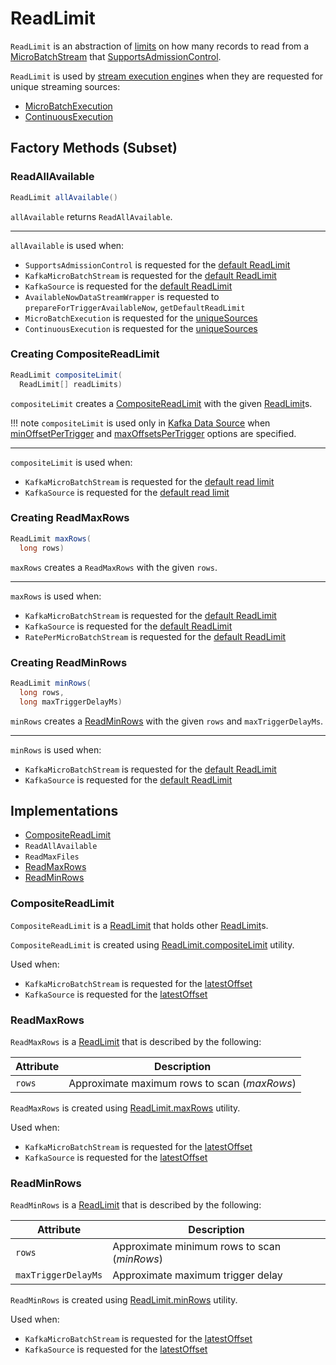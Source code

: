 # ReadLimit

`ReadLimit` is an abstraction of [limits](#implementations) on how many records to read from a [MicroBatchStream](MicroBatchStream.md) that [SupportsAdmissionControl](SupportsAdmissionControl.md).

`ReadLimit` is used by [stream execution engine](StreamExecution.md)s when they are requested for unique streaming sources:

* [MicroBatchExecution](micro-batch-execution/MicroBatchExecution.md#uniqueSources)
* [ContinuousExecution](continuous-execution/ContinuousExecution.md#uniqueSources)

## Factory Methods (Subset)

### <span id="allAvailable"> ReadAllAvailable

```java
ReadLimit allAvailable()
```

`allAvailable` returns `ReadAllAvailable`.

---

`allAvailable` is used when:

* `SupportsAdmissionControl` is requested for the [default ReadLimit](SupportsAdmissionControl.md#getDefaultReadLimit)
* `KafkaMicroBatchStream` is requested for the [default ReadLimit](kafka/KafkaMicroBatchStream.md#getDefaultReadLimit)
* `KafkaSource` is requested for the [default ReadLimit](kafka/KafkaSource.md#getDefaultReadLimit)
* `AvailableNowDataStreamWrapper` is requested to `prepareForTriggerAvailableNow`, `getDefaultReadLimit`
* `MicroBatchExecution` is requested for the [uniqueSources](micro-batch-execution/MicroBatchExecution.md#uniqueSources)
* `ContinuousExecution` is requested for the [uniqueSources](continuous-execution/ContinuousExecution.md#uniqueSources)

### <span id="compositeLimit"> Creating CompositeReadLimit

```java
ReadLimit compositeLimit(
  ReadLimit[] readLimits)
```

`compositeLimit` creates a [CompositeReadLimit](#CompositeReadLimit) with the given [ReadLimit](ReadLimit.md)s.

!!! note
    `compositeLimit` is used only in [Kafka Data Source](kafka/index.md) when [minOffsetPerTrigger](kafka/options.md#minOffsetPerTrigger) and [maxOffsetsPerTrigger](kafka/options.md#maxOffsetsPerTrigger) options are specified.

---

`compositeLimit` is used when:

* `KafkaMicroBatchStream` is requested for the [default read limit](kafka/KafkaMicroBatchStream.md#getDefaultReadLimit)
* `KafkaSource` is requested for the [default read limit](kafka/KafkaSource.md#getDefaultReadLimit)

### <span id="maxRows"> Creating ReadMaxRows

```java
ReadLimit maxRows(
  long rows)
```

`maxRows` creates a `ReadMaxRows` with the given `rows`.

---

`maxRows` is used when:

* `KafkaMicroBatchStream` is requested for the [default ReadLimit](kafka/KafkaMicroBatchStream.md#getDefaultReadLimit)
* `KafkaSource` is requested for the [default ReadLimit](kafka/KafkaSource.md#getDefaultReadLimit)
* `RatePerMicroBatchStream` is requested for the [default ReadLimit](datasources/rate-micro-batch//RatePerMicroBatchStream.md#getDefaultReadLimit)

### <span id="minRows"> Creating ReadMinRows

```java
ReadLimit minRows(
  long rows,
  long maxTriggerDelayMs)
```

`minRows` creates a [ReadMinRows](#ReadMinRows) with the given `rows` and `maxTriggerDelayMs`.

---

`minRows` is used when:

* `KafkaMicroBatchStream` is requested for the [default ReadLimit](kafka/KafkaMicroBatchStream.md#getDefaultReadLimit)
* `KafkaSource` is requested for the [default ReadLimit](kafka/KafkaSource.md#getDefaultReadLimit)

## Implementations

* [CompositeReadLimit](#CompositeReadLimit)
* `ReadAllAvailable`
* `ReadMaxFiles`
* [ReadMaxRows](#ReadMaxRows)
* [ReadMinRows](#ReadMinRows)

### <span id="CompositeReadLimit"> CompositeReadLimit

`CompositeReadLimit` is a [ReadLimit](ReadLimit.md) that holds other [ReadLimit](ReadLimit.md)s.

`CompositeReadLimit` is created using [ReadLimit.compositeLimit](#compositeLimit) utility.

Used when:

* `KafkaMicroBatchStream` is requested for the [latestOffset](kafka/KafkaMicroBatchStream.md#latestOffset)
* `KafkaSource` is requested for the [latestOffset](kafka/KafkaSource.md#latestOffset)

### <span id="ReadMaxRows"> ReadMaxRows

`ReadMaxRows` is a [ReadLimit](ReadLimit.md) that is described by the following:

Attribute | Description
----------|------------
 `rows` | Approximate maximum rows to scan (_maxRows_)

`ReadMaxRows` is created using [ReadLimit.maxRows](#maxRows) utility.

Used when:

* `KafkaMicroBatchStream` is requested for the [latestOffset](kafka/KafkaMicroBatchStream.md#latestOffset)
* `KafkaSource` is requested for the [latestOffset](kafka/KafkaSource.md#latestOffset)

### <span id="ReadMinRows"> ReadMinRows

`ReadMinRows` is a [ReadLimit](ReadLimit.md) that is described by the following:

Attribute | Description
----------|------------
 `rows` | Approximate minimum rows to scan (_minRows_)
 `maxTriggerDelayMs` | Approximate maximum trigger delay

`ReadMinRows` is created using [ReadLimit.minRows](#minRows) utility.

Used when:

* `KafkaMicroBatchStream` is requested for the [latestOffset](kafka/KafkaMicroBatchStream.md#latestOffset)
* `KafkaSource` is requested for the [latestOffset](kafka/KafkaSource.md#latestOffset)
